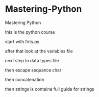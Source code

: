 # Mastering-Python
Mastering Python

this is the python course 

start with firts.py

after that look at the variables file 

next step to data types file 

then escape sequance char

then concatenation 

then strings is containe full guide for strings 
